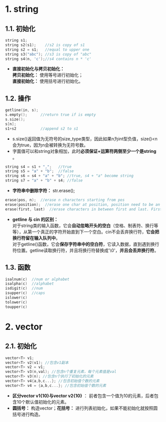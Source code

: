 # 1. string
## 1.1. 初始化
```C++
string s1;
string s2(s1);    //s2 is copy of s1
string s2 = s1;   //equal to upper one
string s3("abc"); //s3 is copy of "abc"
string s4(n, 'c');//s4 contains n * 'c'
```
- **直接初始化与拷贝初始化：**  
**拷贝初始化：** 使用等号进行初始化；  
**直接初始化：** 使用括号进行初始化。

## 1.2. 操作
```C++
getline(in, s); 
s.empty();      //return true if is empty
s.size();     
s[n];           
s1+s2           //append s2 to s1
```
- s.size()返回值为无符号的size_type类型，因此如果n为int型负值，size()<n会为true，因为n会被转换为无符号数。
- 字面值可以和string对象相加，此时**必须保证+运算符两侧至少一个是string** 。
```C++
string s4 = s1 + ",";   //true
string s5 = "a" + "b";  //false
string s6 = s4 + "a" + "b"; //true, s4 + "a" become string
string s7 = "a" + "b" + s4; //false
```  

- **字符串中删除字符：** str.erase();
```C++
erase(pos, n);  //erase n characters starting from pos
erase(position);  //erase one char at position, position need to be an iterator eg:str.begin()+i
erase(first, last)  //erase characters in between first and last. First and last both have to be iterator.
```

- **getline 与 cin 的区别：**  
对于string类的输入函数，它会**自动忽略开头的空白**（空格、制表符、换行等等），从第一个真正的字符开始直到下一个空白。cin不会丢弃换行符，**它会把换行符留在输入队列中**。  
对于getline()函数，它会**保存字符串中的空白符**，它读入数据，直到遇到换行符位置。getline读取换行符，并且将换行符替换成'\0'，**并且会丢弃换行符**。  

## 1.3. 函数
```C++
isalnum(c)  //num or alphabet
isalpha(c)  //alphabet
isdigit(c)  //num
isupper(c)  //caps
islower(c)  
tolower(c)
toupper(c)
```

# 2. vector
## 2.1. 初始化
```C++
vector<T> v1;
vector<T> v2(v1); //包含v1副本
vector<T> v2 = v1;
vector<T> v3(n,val); //包含n个重复元素，每个元素值是val
vector<T> v3(n); //包含n个执行了初始化的元素
vector<T> v4{a,b,c...}; //包含初始值个数的元素
vector<T> v4 = {a,b,c...}; //包含初始值个数的元素
```
- **区分vector<int> v1{10}与vector<string> v2{10}** ： 前者包含一个值为10的元素，后者包含10个默认值初始化的元素。
- **圆括号：** 构造vector；**花括号：** 进行列表初始化，如果不能初始化就按照圆括号进行构造。
